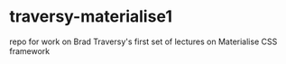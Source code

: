 # traversy-materialise1
repo for work on Brad Traversy's first set of lectures on Materialise CSS framework
